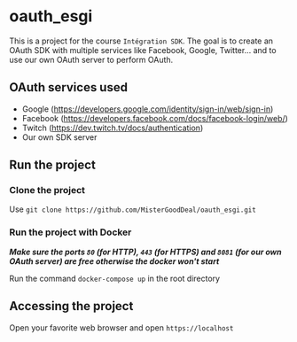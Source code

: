 # oauth_esgi

This is a project for the course `Intégration SDK`. The goal is to create an OAuth SDK with multiple services like Facebook, Google, Twitter... and to use our own OAuth server to perform OAuth.

## OAuth services used

- Google (https://developers.google.com/identity/sign-in/web/sign-in)
- Facebook (https://developers.facebook.com/docs/facebook-login/web/)
- Twitch (https://dev.twitch.tv/docs/authentication)
- Our own SDK server

## Run the project

### Clone the project 

Use `git clone https://github.com/MisterGoodDeal/oauth_esgi.git`


### Run the project with Docker

***Make sure the ports `80` (for HTTP), `443` (for HTTPS) and `8081` (for our own OAuth server) are free otherwise the docker won't start***

Run the command `docker-compose up` in the root directory

## Accessing the project

Open your favorite web browser and open `https://localhost`
